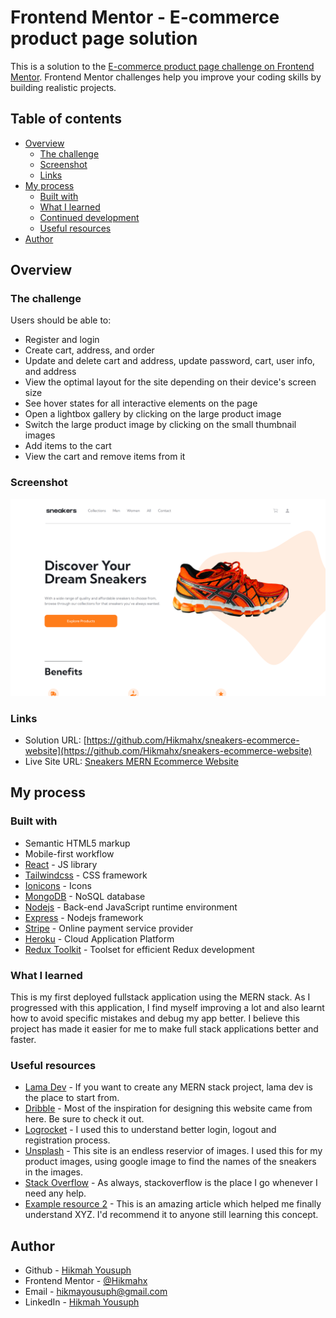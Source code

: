 # Frontend Mentor - E-commerce product page solution

This is a solution to the [E-commerce product page challenge on Frontend Mentor](https://www.frontendmentor.io/challenges/ecommerce-product-page-UPsZ9MJp6). Frontend Mentor challenges help you improve your coding skills by building realistic projects.

## Table of contents

- [Overview](#overview)
  - [The challenge](#the-challenge)
  - [Screenshot](#screenshot)
  - [Links](#links)
- [My process](#my-process)
  - [Built with](#built-with)
  - [What I learned](#what-i-learned)
  - [Continued development](#continued-development)
  - [Useful resources](#useful-resources)
- [Author](#author)


## Overview

### The challenge

Users should be able to:

- Register and login
- Create cart, address, and order
- Update and delete cart and address, update password, cart, user info, and address
- View the optimal layout for the site depending on their device's screen size
- See hover states for all interactive elements on the page
- Open a lightbox gallery by clicking on the large product image
- Switch the large product image by clicking on the small thumbnail images
- Add items to the cart
- View the cart and remove items from it

### Screenshot

![](./client/design/sneakers-ecommerce-website.herokuapp.com.png)

### Links

- Solution URL: [https://github.com/Hikmahx/sneakers-ecommerce-website](https://github.com/Hikmahx/sneakers-ecommerce-website)
- Live Site URL: [Sneakers MERN Ecommerce Website](https://sneakers-ecommerce-website.herokuapp.com/)

## My process

### Built with

- Semantic HTML5 markup
- Mobile-first workflow
- [React](https://reactjs.org/) - JS library
- [Tailwindcss](https://tailwindcss.com/) - CSS framework
- [Ionicons](https://ionicons.com) - Icons
- [MongoDB](https://www.mongodb.com/) - NoSQL database
- [Nodejs](https://nodejs.org/) - Back-end JavaScript runtime environment
- [Express](https://expressjs.com/) - Nodejs framework
- [Stripe](http://stripe.com/) - Online payment service provider 
- [Heroku](https://www.heroku.com/) -  Cloud Application Platform
- [Redux Toolkit](https://redux-toolkit.js.org/) - Toolset for efficient Redux development



### What I learned

This is my first deployed fullstack application using the MERN stack. As I progressed with this application, I find myself improving a lot and also learnt how to avoid specific mistakes and debug my app better. I believe this project has made it easier for me to make full stack applications better and faster.



### Useful resources

- [Lama Dev](https://www.youtube.com/c/lamadev) - If you want to create any MERN stack project, lama dev is the place to start from.
- [Dribble](dribbble.com) - Most of the inspiration for designing this website came from here. Be sure to check it out.
- [Logrocket](https://blog.logrocket.com/handling-user-authentication-redux-toolkit/) - I used this to understand better login, logout and registration process.
- [Unsplash](https://unsplash.com/) - This site is an endless reservior of images. I used this for my product images, using google image to find the names of the sneakers in the images.
- [Stack Overflow](https://stackoverflow.com) - As always, stackoverflow is the place I go whenever I need any help.
- [Example resource 2](https://www.example.com) - This is an amazing article which helped me finally understand XYZ. I'd recommend it to anyone still learning this concept.




## Author

- Github - [Hikmah Yousuph](https://github.com/Hikmahx)
- Frontend Mentor - [@Hikmahx](https://www.frontendmentor.io/profile/Hikmahx)
- Email - [hikmayousuph@gmail.com](hikmayousuph@gmail.com)
- LinkedIn - [Hikmah Yousuph](linkedin.com/in/hikmah-yousuph-449467204/)
